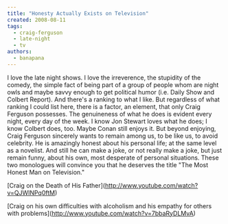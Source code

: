 ```yaml
---
title: "Honesty Actually Exists on Television"
created: 2008-08-11
tags: 
  - craig-ferguson
  - late-night
  - tv
authors: 
  - banapana
---
```


I love the late night shows. I love the irreverence, the stupidity of the comedy, the simple fact of being part of a group of people whom are night owls and maybe savvy enough to get political humor (i.e. Daily Show and Colbert Report). And there's a ranking to what I like. But regardless of what ranking I could list here, there is a factor, an element, that only Craig Ferguson possesses. The genuineness of what he does is evident every night, every day of the week. I know Jon Stewart loves what he does; I know Colbert does, too. Maybe Conan still enjoys it. But beyond enjoying, Craig Ferguson sincerely wants to remain among us, to be like us, to avoid celebrity. He is amazingly honest about his personal life; at the same level as a novelist. And still he can make a joke, or not really make a joke, but just remain funny, about his own, most desperate of personal situations. These two monologues will convince you that he deserves the title "The Most Honest Man on Television."

\[Craig on the Death of His Father\](http://www.youtube.com/watch?v=QJWlNPq0ftM)

\[Craig on his own difficulties with alcoholism and his empathy for others with problems\](http://www.youtube.com/watch?v=7bbaRyDLMvA)
